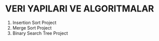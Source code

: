 # VERI YAPILARI VE ALGORITMALAR
1. Insertion Sort Project
2. Merge Sort Project
3. Binary Search Tree Project